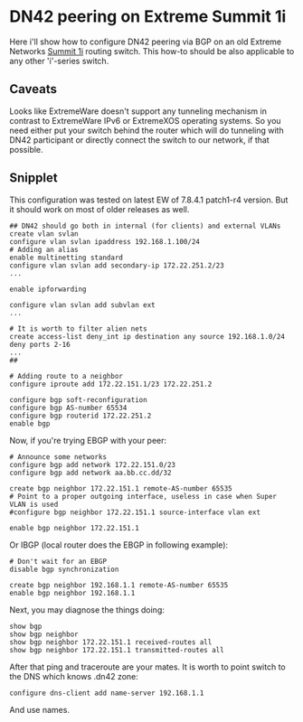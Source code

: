 # DN42 peering on Extreme Summit 1i
Here i'll show how to configure DN42 peering via BGP on an old Extreme Networks [Summit 1i](http://docs.google.com/viewer?url=https://www.mtmnet.com/PDF_FILES/summit1i.pdf) routing switch. This how-to should be also applicable to any other 'i'-series switch.

## Caveats
Looks like ExtremeWare doesn't support any tunneling mechanism in contrast to ExtremeWare IPv6 or ExtremeXOS operating systems. So you need either put your switch behind the router which will do tunneling with DN42 participant or directly connect the switch to our network, if that possible.

## Snipplet
This configuration was tested on latest EW of 7.8.4.1 patch1-r4 version. But it should work on most of older releases as well.

    ## DN42 should go both in internal (for clients) and external VLANs
    create vlan svlan
    configure vlan svlan ipaddress 192.168.1.100/24
    # Adding an alias
    enable multinetting standard
    configure vlan svlan add secondary-ip 172.22.251.2/23
    ...

    enable ipforwarding

    configure vlan svlan add subvlan ext
    ...

    # It is worth to filter alien nets
    create access-list deny_int ip destination any source 192.168.1.0/24 deny ports 2-16
    ...
    ##

    # Adding route to a neighbor
    configure iproute add 172.22.151.1/23 172.22.251.2

    configure bgp soft-reconfiguration
    configure bgp AS-number 65534
    configure bgp routerid 172.22.251.2
    enable bgp

Now, if you're trying EBGP with your peer:

    # Announce some networks
    configure bgp add network 172.22.151.0/23
    configure bgp add network aa.bb.cc.dd/32

    create bgp neighbor 172.22.151.1 remote-AS-number 65535
    # Point to a proper outgoing interface, useless in case when Super VLAN is used
    #configure bgp neighbor 172.22.151.1 source-interface vlan ext

    enable bgp neighbor 172.22.151.1

Or IBGP (local router does the EBGP in following example):

    # Don't wait for an EBGP
    disable bgp synchronization

    create bgp neighbor 192.168.1.1 remote-AS-number 65535
    enable bgp neighbor 192.168.1.1

Next, you may diagnose the things doing:

    show bgp
    show bgp neighbor
    show bgp neighbor 172.22.151.1 received-routes all
    show bgp neighbor 172.22.151.1 transmitted-routes all

After that ping and traceroute are your mates. It is worth to point switch to the DNS which knows .dn42 zone:

`configure dns-client add name-server 192.168.1.1`

And use names.